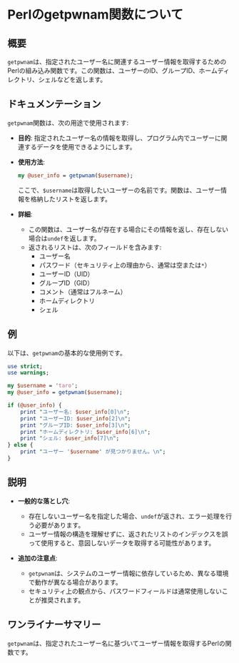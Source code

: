 <!--
Meta Description: # Perlのgetpwnam関数について ## 概要 `getpwnam`は、指定されたユーザー名に関連するユーザー情報を取得するためのPerlの組み込み関数です。この関数は、ユーザーのID、グループID、ホームディレクトリ、シェルなどを返します。 ## ドキュメンテーション `getpwnam`...
Meta Keywords: user_info, getpwnam, print, username, グループid
-->

# Perlのgetpwnam関数について

## 概要
`getpwnam`は、指定されたユーザー名に関連するユーザー情報を取得するためのPerlの組み込み関数です。この関数は、ユーザーのID、グループID、ホームディレクトリ、シェルなどを返します。

## ドキュメンテーション
`getpwnam`関数は、次の用途で使用されます:

- **目的**: 指定されたユーザー名の情報を取得し、プログラム内でユーザーに関連するデータを使用できるようにします。
- **使用方法**: 
  ```perl
  my @user_info = getpwnam($username);
  ```
  ここで、`$username`は取得したいユーザーの名前です。関数は、ユーザー情報を格納したリストを返します。

- **詳細**: 
  - この関数は、ユーザー名が存在する場合にその情報を返し、存在しない場合は`undef`を返します。
  - 返されるリストは、次のフィールドを含みます: 
    - ユーザー名
    - パスワード（セキュリティ上の理由から、通常は空または`*`）
    - ユーザーID（UID）
    - グループID（GID）
    - コメント（通常はフルネーム）
    - ホームディレクトリ
    - シェル

## 例
以下は、`getpwnam`の基本的な使用例です。

```perl
use strict;
use warnings;

my $username = 'taro';
my @user_info = getpwnam($username);

if (@user_info) {
    print "ユーザー名: $user_info[0]\n";
    print "ユーザーID: $user_info[2]\n";
    print "グループID: $user_info[3]\n";
    print "ホームディレクトリ: $user_info[6]\n";
    print "シェル: $user_info[7]\n";
} else {
    print "ユーザー '$username' が見つかりません。\n";
}
```

## 説明
- **一般的な落とし穴**: 
  - 存在しないユーザー名を指定した場合、`undef`が返され、エラー処理を行う必要があります。
  - ユーザー情報の構造を理解せずに、返されたリストのインデックスを誤って使用すると、意図しないデータを取得する可能性があります。

- **追加の注意点**: 
  - `getpwnam`は、システムのユーザー情報に依存しているため、異なる環境で動作が異なる場合があります。
  - セキュリティ上の観点から、パスワードフィールドは通常使用しないことが推奨されます。

## ワンライナーサマリー
`getpwnam`は、指定されたユーザー名に基づいてユーザー情報を取得するPerlの関数です。